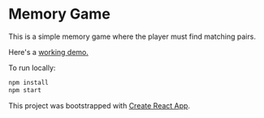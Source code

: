 # Memory Game

This is a simple memory game where the player must find matching pairs.

Here's a [working demo.](https://enthusiastic-jellyfish.surge.sh)

To run locally:

```sh
npm install
npm start
```


This project was bootstrapped with [Create React App](https://github.com/facebook/create-react-app).
